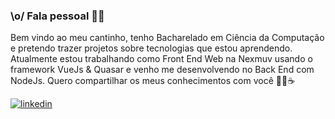 ### \o/ Fala pessoal 👋🏼
Bem vindo ao meu cantinho, tenho Bacharelado em Ciência da Computação e pretendo trazer projetos sobre tecnologias que estou aprendendo. Atualmente estou trabalhando como Front End Web na Nexmuv usando o framework VueJs & Quasar e venho me desenvolvendo no Back End com NodeJs. 
Quero compartilhar os meus conhecimentos com você 🚀🖤☕

[![linkedin](https://user-images.githubusercontent.com/78084171/106610390-809f3b80-6545-11eb-9dab-774b2706be1e.png?style=flat-square&logo=Linkedin&link=https://www.linkedin.com/in/luan-godoy-483090161)](https://www.linkedin.com/in/luan-godoy-483090161)


<!--
**LuanVasco/luanvasco** is a ✨ _special_ ✨ repository because its `README.md` (this file) appears on your GitHub profile.

Here are some ideas to get you started:

- 🔭 I’m currently working on ...
- 🌱 I’m currently learning ...
- 👯 I’m looking to collaborate on ...
- 🤔 I’m looking for help with ...
- 💬 Ask me about ...
- 📫 How to reach me: ...
- 😄 Pronouns: ...
- ⚡ Fun fact: ...
-->

